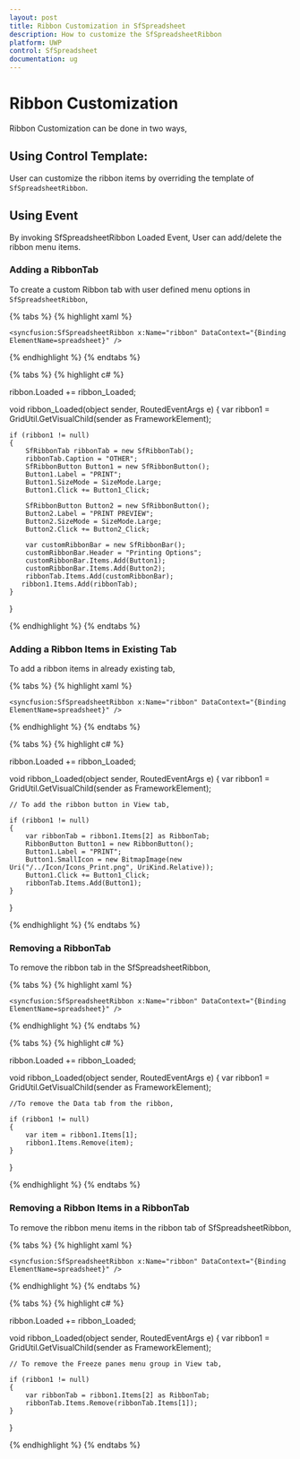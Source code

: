 ```yaml
---
layout: post
title: Ribbon Customization in SfSpreadsheet
description: How to customize the SfSpreadsheetRibbon
platform: UWP
control: SfSpreadsheet
documentation: ug
---
```


# Ribbon Customization

Ribbon Customization can be done in two ways,

## Using Control Template:

User can customize the ribbon items by overriding the template of `SfSpreadsheetRibbon`.

## Using Event

By invoking SfSpreadsheetRibbon Loaded Event, User can add/delete the ribbon menu items.

### Adding a RibbonTab

To create a custom Ribbon tab with user defined menu options in `SfSpreadsheetRibbon`,

{% tabs %}
{% highlight xaml %}

    <syncfusion:SfSpreadsheetRibbon x:Name="ribbon" DataContext="{Binding ElementName=spreadsheet}" />

{% endhighlight %}
{% endtabs %}

{% tabs %}
{% highlight c# %}

ribbon.Loaded += ribbon_Loaded;

void ribbon_Loaded(object sender, RoutedEventArgs e)
{
    var ribbon1 = GridUtil.GetVisualChild<SfRibbon>(sender as FrameworkElement);         

    if (ribbon1 != null)
    {
        SfRibbonTab ribbonTab = new SfRibbonTab();
        ribbonTab.Caption = "OTHER";
        SfRibbonButton Button1 = new SfRibbonButton();
        Button1.Label = "PRINT";              
        Button1.SizeMode = SizeMode.Large;                
        Button1.Click += Button1_Click;

        SfRibbonButton Button2 = new SfRibbonButton();
        Button2.Label = "PRINT PREVIEW";
        Button2.SizeMode = SizeMode.Large; 
        Button2.Click += Button2_Click;

        var customRibbonBar = new SfRibbonBar();
        customRibbonBar.Header = "Printing Options";
        customRibbonBar.Items.Add(Button1);
        customRibbonBar.Items.Add(Button2);               
        ribbonTab.Items.Add(customRibbonBar);
       ribbon1.Items.Add(ribbonTab);
    }

}

{% endhighlight %}
{% endtabs %}

### Adding a Ribbon Items in Existing Tab

To add a ribbon items in already existing tab,

{% tabs %}
{% highlight xaml %}

    <syncfusion:SfSpreadsheetRibbon x:Name="ribbon" DataContext="{Binding ElementName=spreadsheet}" />

{% endhighlight %}
{% endtabs %}

{% tabs %}
{% highlight c# %}

ribbon.Loaded += ribbon_Loaded;
    
void ribbon_Loaded(object sender, RoutedEventArgs e)
{
    var ribbon1 = GridUtil.GetVisualChild<SfRibbon>(sender as FrameworkElement);
    
    // To add the ribbon button in View tab,
    
    if (ribbon1 != null)
    {
        var ribbonTab = ribbon1.Items[2] as RibbonTab;
        RibbonButton Button1 = new RibbonButton();
        Button1.Label = "PRINT";
        Button1.SmallIcon = new BitmapImage(new Uri("/../Icon/Icons_Print.png", UriKind.Relative));
        Button1.Click += Button1_Click;
        ribbonTab.Items.Add(Button1);
    }
}

{% endhighlight %}
{% endtabs %}

### Removing a RibbonTab

To remove the ribbon tab in the SfSpreadsheetRibbon,

{% tabs %}
{% highlight xaml %}

    <syncfusion:SfSpreadsheetRibbon x:Name="ribbon" DataContext="{Binding ElementName=spreadsheet}" />

{% endhighlight %}
{% endtabs %}

{% tabs %}
{% highlight c# %}

ribbon.Loaded += ribbon_Loaded;
    
void ribbon_Loaded(object sender, RoutedEventArgs e)
{
    var ribbon1 = GridUtil.GetVisualChild<SfRibbon>(sender as FrameworkElement);
    
    //To remove the Data tab from the ribbon,

    if (ribbon1 != null)
    {
        var item = ribbon1.Items[1];
        ribbon1.Items.Remove(item);
    }
}

{% endhighlight %}
{% endtabs %}


### Removing a Ribbon Items in a RibbonTab

To remove the ribbon menu items in the ribbon tab of SfSpreadsheetRibbon,

{% tabs %}
{% highlight xaml %}

    <syncfusion:SfSpreadsheetRibbon x:Name="ribbon" DataContext="{Binding ElementName=spreadsheet}" />

{% endhighlight %}
{% endtabs %}

{% tabs %}
{% highlight c# %}

ribbon.Loaded += ribbon_Loaded;
    
void ribbon_Loaded(object sender, RoutedEventArgs e)
{
    var ribbon1 = GridUtil.GetVisualChild<SfRibbon>(sender as FrameworkElement);
    
    // To remove the Freeze panes menu group in View tab,
    
    if (ribbon1 != null)
    {
        var ribbonTab = ribbon1.Items[2] as RibbonTab;
        ribbonTab.Items.Remove(ribbonTab.Items[1]);
    }
}

{% endhighlight %}
{% endtabs %}